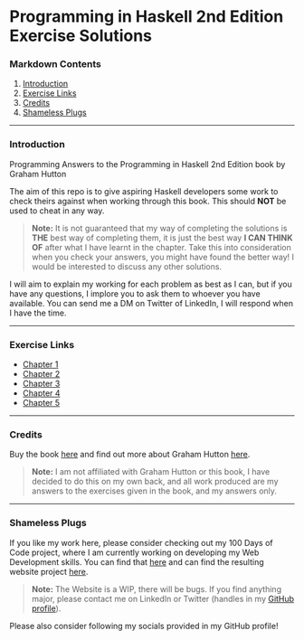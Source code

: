 # Programming in Haskell 2nd Edition Exercise Solutions

### Markdown Contents

1. [Introduction](#introduction)
2. [Exercise Links](#exercise-links)
3. [Credits](#credits)
4. [Shameless Plugs](#shameless-plugs)

---

### Introduction
Programming Answers to the Programming in Haskell 2nd Edition book by Graham Hutton

The aim of this repo is to give aspiring Haskell developers some work to check theirs against when working through this book. This should **NOT** be used to cheat in any way.

>**Note:** It is not guaranteed that my way of completing the solutions is **THE** best way of completing them, it is just the best way **I CAN THINK OF** after what I have learnt in the chapter. Take this into consideration when you check your answers, you might have found the better way! I would be interested to discuss any other solutions.

I will aim to explain my working for each problem as best as I can, but if you have any questions, I implore you to ask them to whoever you have available. You can send me a DM on Twitter of LinkedIn, I will respond when I have the time.

---

### Exercise Links

- [Chapter 1](/chap1.hs)
- [Chapter 2](/chap2.hs)
- [Chapter 3](/chap3.hs)
- [Chapter 4](/chap4.hs)
- [Chapter 5](/chap5.hs)
<!---
- [Chapter 6]
- [Chapter 7]
- [Chapter 8]
- [Chapter 9]
- [Chapter 10]
- [Chapter 11]
- [Chapter 12]
- [Chapter 13]
- [Chapter 14]
- [Chapter 15]
- [Chapter 16]
- [Chapter 17]
--->

---

### Credits

Buy the book [here](https://www.amazon.co.uk/Programming-Haskell-Graham-Hutton/dp/1316626229/ref=tmm_pap_swatch_0?_encoding=UTF8&sr) and find out more about Graham Hutton [here](https://www.cs.nott.ac.uk/~pszgmh/).

>**Note:** I am not affiliated with Graham Hutton or this book, I have decided to do this on my own back, and all work produced are my answers to the exercises given in the book, and my answers only.

---

### Shameless Plugs

If you like my work here, please consider checking out my 100 Days of Code project, where I am currently working on developing my Web Development skills. You can find that [here](https://github.com/CellOrwell/cellorwell.github.io) and can find the resulting website project [here](cellorwell.github.io).

>**Note:** The Website is a WIP, there will be bugs. If you find anything major, please contact me on LinkedIn or Twitter (handles in my [GitHub profile](https://github.com/CellOrwell)).

Please also consider following my socials provided in my GitHub profile!